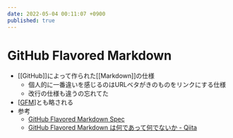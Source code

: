 ```yaml
---
date: 2022-05-04 00:11:07 +0900
published: true
---
```


# GitHub Flavored Markdown

- [[GitHub]]によって作られた[[Markdown]]の仕様
  - 個人的に一番違いを感じるのはURLベタがきのものをリンクにする仕様
  - 改行の仕様も違うの忘れてた
- [[GFM]]とも略される
- 参考
  - [GitHub Flavored Markdown Spec](https://github.github.com/gfm/)
  - [GitHub Flavored Markdown は何であって何でないか - Qiita](https://qiita.com/tk0miya/items/6b81e0e4563199037018)

[//begin]: # "Autogenerated link references for markdown compatibility"
[GFM]: GFM "GFM"
[//end]: # "Autogenerated link references"